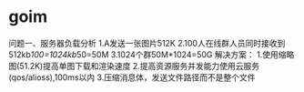 # goim





问题一、服务器负载分析
    1.A发送一张图片512K
    2.100人在线群人员同时接收到512kb*100=1024kb*50=50M
    3.1024个群50M*1024=50G
解决方案：
    1.使用缩略图(51.2K)提高单图下载和渲染速度
    2.提高资源服务并发能力使用云服务(qos/alioss),100ms以内
    3.压缩消息体，发送文件路径而不是整个文件
